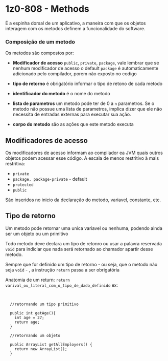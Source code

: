 # 1z0-808 - Methods

É a espinha dorsal de um aplicativo, a maneira com que os objetos interagem com
os metodos definem a funcionalidade do software.

### Composição de um metodo

Os metodos são compostos por:

- **Modificador de acesso** `public`, `private`, `package`, vale lembrar que se nenhum modificador de acesso o default `package` é automaticamente adicionado pelo compilador, porem não exposto no codigo

- **tipo de retorno** é obrigatório informar o tipo de retono de cada metodo

- **identificador do metodo** é o nome do metodo

- **lista de parametros** um metodo pode ter de 0 a `n` parametros. Se o metodo não possue uma lista de parametros, implica dizer que ele não necessita de entradas externas para executar sua ação.

- **corpo do metodo** são as ações que este metodo executa

## Modificadores de acesso

Os modificadores de acesso informam ao compilador ea JVM quais outros objetos podem acessar esse código.
A escala de menos restritivo à mais restritiva:

- `private`
- `package, package-private` - default
- `protected`
- `public`

São inseridos no inicio da declaração do metodo, variavel, constante, etc.

## Tipo de retorno

Um metodo pode retornar uma unica variavel ou nenhuma, podendo ainda ser um objeto ou um primitivo

Todo metodo deve declara um tipo de retonro ou usar a palavra reservada `void` para indiciar que nada será retornado ao chamador apartir desse metodo.

Sempre que for definido um tipo de retorno - ou seja, que o metodo não seja `void` - , a instrução `return` passa a ser obrigatória

Anatomia de um return:
`return varival_ou_literal_com_o_tipo_de_dado_definido`
ex:

<pre>
  <code>

  //retornando um tipo primitivo

  public int getAge(){
    int age = 27;
    return age;
  }

  //retornando um objeto

  public ArrayList getAllEmployers() {
    return new ArrayList();
  }
  </code>
</pre>
